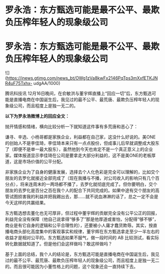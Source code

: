 # 罗永浩：东方甄选可能是最不公平、最欺负压榨年轻人的现象级公司

# 罗永浩：东方甄选可能是最不公平、最欺负压榨年轻人的现象级公司

![](https://inews.gtimg.com/news_bt/OWg1zVa8kwFx2146PqTps3mXxfETKJNR4uF75Txhx-
udgAA/1000)

腾讯科技讯
12月16日晚间，在俞敏洪与董宇辉直播上“回应一切”后，东方甄选可能是直播电商在中国诞生后，我见过的最不公平、最荒唐、最欺负压榨年轻人的现象级公司，而且程度上是独一无二的。

**以下为罗永浩微博上的回应全文：**

抛开情感和情绪，横向比较分析一下就知道这件事有多荒唐和恶心了：

谦寻、辛选、小杨哥都是家族企业，利益都在自己家，这没什么好说的。美ONE的创始人不是李佳琦，李佳琦本来只有一点点股份，但成事儿后早就调整成大股东了（即便不是单一最大股东），虽然他到今天也肯定不是一个真正意义上的企业家。媒体报道显示李佳琦在公司是要拿走大部分利益的，这不是美ONE的老板厚道，这是市场价值的公平分配。

非家族企业为了自身的健康发展，选择去个人化色彩是完全可以理解的，比如交个朋友的去罗化就接近全部完成了（现在我播与不播，对公司收入的影响只有几个百分点），将来连周末的一两场都不播了，去罗化就彻底完成了。但你要明白，交个朋友的去罗化是百分之百在我个人的配合下共同完成的。如果中途有交个朋友的高管试图损害我的利益并把我踢出去，那......就不说血淋淋的话了，总之一定不会是今天这样的共赢结果。

东方甄选想去董化也无可厚非，但过程中董宇辉的贡献完全没有公平公正的回报，利益完全没有保障（他自己说拿得“够多了”那是他厚道或害怕，分配得“够不够”，商业是有它自身的逻辑和公平合理性的），还要被小人庸才蠢货欺辱。其实，按直播电商头部化高度集中的客观事实和规律，董宇辉在东方甄选拿走至少一半左右的收益才是相对公平的。东方甄选如果不服气，做一段时间的
AB 比较测试，看实际转化数据就知道了。但是他们会这样做吗？敢这样做吗？

基于上面的总结，我个人的结论是，东方甄选可能是直播电商在中国诞生后，我见过的最不公平、最荒唐、最欺负压榨年轻人的现象级公司，而且程度上是独一无二的。而且很可能因为小董性格上的问题，这个现象还会一直持续下去。

